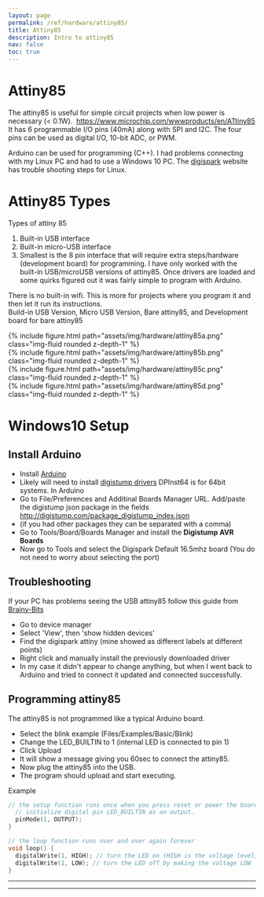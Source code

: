 ```yaml
---
layout: page
permalink: /ref/hardware/attiny85/
title: Attiny85
description: Intro to attiny85
nav: false
toc: true
---
```

# Attiny85
The attiny85 is useful for simple circuit projects when low power is necessary (< 0.1W). ​
https://www.microchip.com/wwwproducts/en/ATtiny85
It has 6 programmable I/O pins (40mA) along with SPI and I2C. The four pins can be used as digital I/O, 10-bit ADC, or PWM.

Arduino can be used for programming (C++). I had problems connecting with my Linux PC and had to use a Windows 10 PC. The [digispark](http://digistump.com/wiki/digispark/tutorials/linuxtroubleshooting) website has trouble shooting steps for Linux.

# Attiny85 Types
Types of attiny 85
1. Built-in USB interface
2. Built-in micro-USB interface
3. Smallest is the 8 pin interface that will require extra steps/hardware (development board) for programming.
I have only worked with the built-in USB/microUSB versions of attiny85. Once drivers are loaded and some quirks figured out it was fairly simple to program with Arduino.

There is no built-in wifi. This is more for projects where you program it and then let it run its instructions.  
Build-in USB Version, Micro USB Version, Bare attiny85, and Development board for bare attiny85

<div class="row">
    <div class="col-sm mt-3 mt-md-0">
        {% include figure.html path="assets/img/hardware/attiny85a.png" class="img-fluid rounded z-depth-1" %}
    </div>
    <div class="col-sm mt-3 mt-md-0">
        {% include figure.html path="assets/img/hardware/attiny85b.png" class="img-fluid rounded z-depth-1" %}
    </div>
    <div class="col-sm mt-3 mt-md-0">
        {% include figure.html path="assets/img/hardware/attiny85c.png" class="img-fluid rounded z-depth-1" %}
    </div>
    <div class="col-sm mt-3 mt-md-0">
        {% include figure.html path="assets/img/hardware/attiny85d.png" class="img-fluid rounded z-depth-1" %}
    </div>
</div>

# Windows10 Setup
## Install Arduino
* Install [Arduino](https://www.arduino.cc/en/software)
* Likely will need to install [digistump drivers](https://github.com/digistump/DigistumpArduino/releases/download/1.6.7/Digistump.Drivers.zip) DPInst64 is for 64bit systems.
In Arduino
* Go to File/Preferences and Additinal Boards Manager URL. Add/paste the digistump json package in the fields
http://digistump.com/package_digistump_index.json
* (if you had other packages they can be separated with a comma)
* Go to Tools/Board/Boards Manager and install the **Digistump AVR Boards**
* Now go to Tools and select the Digispark Default 16.5mhz board​ (You do not need to worry about selecting the port)

## Troubleshooting
​If your PC has problems seeing the USB attiny85 follow this guide from [Brainy-Bits](https://www.youtube.com/watch?v=MmDBvgrYGZs)
* Go to device manager
* Select 'View', then 'show hidden devices'
* Find the digispark attiny (mine showed as different labels at different points)
* Right click and manually install the previously downloaded driver
* In my case it didn't appear to change anything, but when I went back to Arduino and tried to connect it updated and connected successfully.

## Programming attiny85
The attiny85 is not programmed like a typical Arduino board.
* Select the blink example (Files/Examples/Basic/Blink)
* Change the LED_BUILTIN to 1 (internal LED is connected to pin 1)
* Click Upload
* It will show a message giving you 60sec to connect the attiny85.
* Now plug the attiny85 into the USB.
* The program should upload and start executing.

Example
```C
// the setup function runs once when you press reset or power the board void setup() {
  // initialize digital pin LED_BUILTIN as an output.
  pinMode(1, OUTPUT);
}

// the loop function runs over and over again forever
void loop() {
  digitalWrite(1, HIGH); // turn the LED on (HIGH is the voltage level)           delay(1000); // wait for a second
  digitalWrite(1, LOW); // turn the LED off by making the voltage LOW   delay(1000); // wait for a second
}
```
-----------------------------  
-----------------------------  